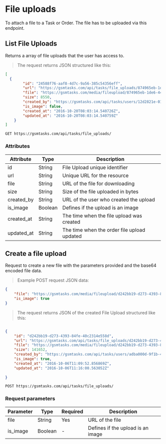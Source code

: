 # File uploads

To attach a file to a Task or Order. The file has to be uploaded via this endpoint.

## List File Uploads

Returns a array of file uploads that the user has access to.

> The request returns JSON structured like this:

```json
[
  {
        "id": "24588f76-aaf8-4d7c-9a56-385c54356eff",
        "url": "https://gsmtasks.com/api/tasks/file_uploads/874965eb-1de6-442a-92f0-2cadbed45716/",
        "file": "https://gsmtasks.com/media/fileupload/874965eb-1de6-442a-92f0-2cadbed45716/attachment.xlsx",
        "size": 8550,
        "created_by": "https://gsmtasks.com/api/tasks/users/12d2821e-01e2-48fb-97bc-eaebca93cbdc/",
        "is_image": false,
        "created_at": "2016-10-20T08:03:14.540726Z",
        "updated_at": "2016-10-20T08:03:14.540759Z"
    }
]
```

`GET https://gsmtasks.com/api/tasks/file_uploads/`

### Attributes

Attribute     | Type    | Description
------------  | ------- | -----------
id            | String  | File Upload unique identifier
url           | String  | Unique URL for the resource
file          | String  | URL of the file for downloading
size          | String  | Size of the file uploaded in bytes
created_by    | String  | URL of the user who created the upload
is_image      | Boolean | Defines if the upload is an image
created_at    | String  | The time when the file upload was created
updated_at    | String  | The time when the order file upload updated

## Create a file upload

Request to create a new file with the parameters provided and the base64 encoded file data.

> Example POST request JSON data:

```json
{
    "file": "https://gsmtasks.com/media/fileupload/d242bb19-d273-4393-84fe-40c2314e558d/Important.jpg",
    "is_image": true
}
```

> The request returns JSON of the created File Upload structured like this:

```json

{
    "id": "d242bb19-d273-4393-84fe-40c2314e558d",
    "url": "https://gsmtasks.com/api/tasks/file_uploads/d242bb19-d273-4393-84fe-40c2314e558d/",
    "file": "https://gsmtasks.com/media/fileupload/d242bb19-d273-4393-84fe-40c2314e558d/Important.jpg",
    "size": 141652,
    "created_by": "https://gsmtasks.com/api/tasks/users/adba000d-9f1b-4469-a2b7-7dfb7977f57b/",
    "is_image": true,
    "created_at": "2016-10-06T11:09:52.856869Z",
    "updated_at": "2016-10-06T11:16:00.563052Z"
    
}
```

`POST https://gsmtasks.com/api/tasks/file_uploads/`

### Request parameters

Parameter     | Type   | Required | Description
------------  | ------ | -------  | -----------
file          | String | Yes      | URL of the file
is_image      | Boolean| -        | Defines if the upload is an image